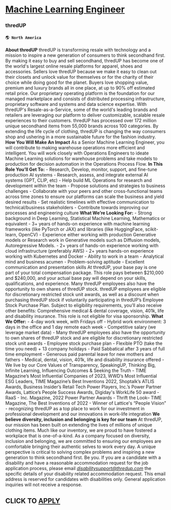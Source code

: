 # [Machine Learning Engineer](https://www.remotewlb.com/apply/machine-learning-engineer-64987)  
### thredUP  
#### `🌎 North America`  
**About thredUP** thredUP is transforming resale with technology and a mission to inspire a new generation of consumers to think secondhand first. By making it easy to buy and sell secondhand, thredUP has become one of the world's largest online resale platforms for apparel, shoes and accessories. Sellers love thredUP because we make it easy to clean out their closets and unlock value for themselves or for the charity of their choice while doing good for the planet. Buyers love shopping value, premium and luxury brands all in one place, at up to 90% off estimated retail price. Our proprietary operating platform is the foundation for our managed marketplace and consists of distributed processing infrastructure, proprietary software and systems and data science expertise. With thredUP's Resale-as-a-Service, some of the world's leading brands and retailers are leveraging our platform to deliver customizable, scalable resale experiences to their customers. thredUP has processed over 172
million unique secondhand items from 55,000 brands across 100 categories. By extending the life cycle of clothing, thredUP is changing the way consumers shop and ushering in a more sustainable future for the fashion industry. **How You Will Make An Impact** As a Senior Machine Learning Engineer, you will contribute to making warehouse operations more efficient and intelligent. You will work closely with Operations Engineers to ideate Machine Learning solutions for warehouse problems and take models to production for decision automation in the Operations Process Flow. **In This Role You’ll Get To:** \- Research, Develop, monitor, support, and fine-tune production AI systems \- Research, assess, and integrate external AI systems (GPT, CLIP, etc) \- Help build ML Operations for research and development within the team \- Propose solutions and strategies to business challenges \- Collaborate with your peers and other cross-functional teams across time zones to ensure our platforms can
scale the business and yield desired results \- Set realistic timelines with effective communication to technical/business stakeholders \- Contribute towards improving our processes and engineering culture **What We’re Looking For:** \- Strong background in Deep Learning, Statistical Machine Learning, Mathematics or equivalent \- 3+ years of hands-on experience with machine learning frameworks (like PyTorch or JAX) and libraries (like HuggingFace, scikit-learn, OpenCV) \- Experience either working with production Generative models or Research work in Generative models such as Diffusion models, Autoregressive Models. \- 2+ years of hands-on experience working with cloud infrastructure (preferably AWS) \- 2+ years hands-on experience working with Kubernetes and Docker \- Ability to work in a team \- Analytical mind and business acumen \- Problem-solving aptitude \- Excellent communication and presentation skills At thredUP, your base pay is one part of your total compensation package.
This role pays between $210,000 and $240,000, and your actual base pay will depend on your skills, qualifications, and experience. Many thredUP employees also have the opportunity to own shares of thredUP stock. thredUP employees are eligible for discretionary restricted stock unit awards, as well as a discount when purchasing thredUP stock if voluntarily participating in thredUP’s Employee Stock Purchase Plan. Subject to eligibility requirements, you’ll also receive other benefits: Comprehensive medical & dental coverage, vision, 401k, life and disability insurance. This role is not eligible for visa sponsorship. **What We Offer:** \- 4-day work week, with Fridays off \- Hybrid work environment: 3 days in the office and 1 day remote each week \- Competitive salary (we leverage market data) \- Many thredUP employees also have the opportunity to own shares of thredUP stock and are eligible for discretionary restricted stock unit awards \- Employee stock purchase plan \- Flexible PTO
(take the time you need) + 13 company holidays \- Paid Sabbatical after 3 years of full time employment \- Generous paid parental leave for new mothers and fathers \- Medical, dental, vision, 401k, life and disability insurance offered \- We live by our Core Values of Transparency, SpeakingUP, Thinking Big, Infinite Learning, Influencing Outcomes & Seeking the Truth \- TIME Magazine’s Most Influential Companies of 2023, WWD’s Most Influential ESG Leaders, TIME Magazine’s Best Inventions 2022, Shoptalk’s ATLIS Awards, Business Insider’s Retail Tech Power Players, Inc.’s Power Partner Awards, Lattice’s People Success Awards, Digiday's WorkLife 50 award \- RaaS - Inc. Magazine, 2022 Power Partner Awards \- Thrift the Look– TIME Magazine, The Best Inventions of 2022 \- Winner of Lattice's “People Vision” - recognizing thredUP as a top place to work for our investment in professional development and our innovations in work-life integration **We believe diversity, inclusion and belonging is
key for our team** At thredUP, our mission has been built on extending the lives of millions of unique clothing items. Much like our inventory, we are proud to have fostered a workplace that is one-of-a-kind. As a company focused on diversity, inclusion and belonging, we are committed to ensuring our employees are comfortable bringing their authentic selves to work every day. A unique perspective is critical to solving complex problems and inspiring a new generation to think secondhand first. Be you. If you are a candidate with a disability and have a reasonable accommodation request for the job application process, please email _[disabilitysupport@thredup.com](mailto:disabilitysupport@thredup.com)_ the specific details of your disability related accommodation request. This email address is reserved for candidates with disabilities only. General application inquiries will not receive a response.  
## CLICK TO [APPLY](https://www.remotewlb.com/apply/machine-learning-engineer-64987)

